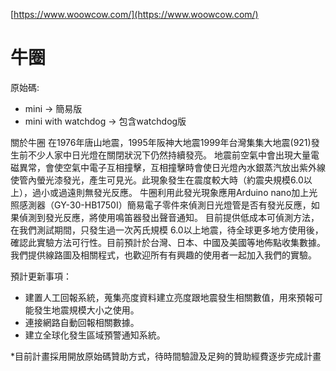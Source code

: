 [https://www.woowcow.com/](https://www.woowcow.com/)

# 牛圈

原始碼:
 * mini → 簡易版
 * mini with watchdog → 包含watchdog版

關於牛圈
在1976年唐山地震，1995年阪神大地震1999年台灣集集大地震(921)發生前不少人家中日光燈在關閉狀況下仍然持續發亮。 地震前空氣中會出現大量電磁異常，會使空氣中電子互相撞擊，互相撞擊時會使日光燈內水銀蒸汽放出紫外線使管內螢光漆發光，產生可見光。此現象發生在震度較大時（約震央規模6.0以上），過小或過遠則無發光反應。
牛圈利用此發光現象應用Arduino nano加上光照感測器（GY-30-HB1750I）簡易電子零件來偵測日光燈管是否有發光反應，如果偵測到發光反應，將使用鳴笛器發出聲音通知。 目前提供低成本可偵測方法，在我們測試期間，只發生過一次芮氏規模 6.0以上地震，待全球更多地方使用後，確認此實驗方法可行性。目前預計於台灣、日本、中國及美國等地佈點收集數據。我們提供線路圖及相關程式，也歡迎所有有興趣的使用者一起加入我們的實驗。 

預計更新事項：

 * 建置人工回報系統，蒐集亮度資料建立亮度跟地震發生相關數值，用來預報可能發生地震規模大小之使用。
 * 連接網路自動回報相關數據。
 * 建立全球化發生區域預警通知系統。

*目前計畫採用開放原始碼贊助方式，待時間驗證及足夠的贊助經費逐步完成計畫
